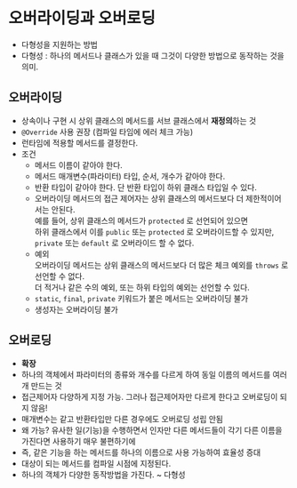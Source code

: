 # 오버라이딩과 오버로딩
- 다형성을 지원하는 방법
- 다형성 : 하나의 메서드나 클래스가 있을 때 그것이 다양한 방법으로 동작하는 것을 의미.


## 오버라이딩
- 상속이나 구현 시 상위 클래스의 메서드를 서브 클래스에서 **재정의**하는 것
- `@Override` 사용 권장 (컴파일 타임에 에러 체크 가능)
- 런타임에 적용할 메서드를 결정한다.
- 조건
  - 메서드 이름이 같아야 한다.
  - 메서드 매개변수(파라미터) 타입, 순서, 개수가 같아야 한다.
  - 반환 타입이 같아야 한다. 단 반환 타입이 하위 클래스 타입일 수 있다.
  - 오버라이딩 메서드의 접근 제어자는 상위 클래스의 메서드보다 더 제한적이어서는 안된다.   
    예를 들어, 상위 클래스의 메서드가 `protected` 로 선언되어 있으면  
    하위 클래스에서 이를 `public` 또는 `protected` 로 오버라이드할 수 있지만, `private` 또는 `default` 로 오버라이드 할 수 없다.
  - 예외  
    오버라이딩 메서드는 상위 클래스의 메서드보다 더 많은 체크 예외를 `throws` 로 선언할 수 없다.  
    더 적거나 같은 수의 예외, 또는 하위 타입의 예외는 선언할 수 있다.  
  - `static`, `final`, `private` 키워드가 붙은 메서드는 오버라이딩 불가  
  - 생성자는 오버라이딩 불가


## 오버로딩
- **확장**
- 하나의 객체에서 파라미터의 종류와 개수를 다르게 하여 동일 이름의 메서드를 여러개 만드는 것 
- 접근제어자 다양하게 지정 가능. 그러나 접근제어자만 다르게 한다고 오버로딩이 되지 않음!
- 매개변수는 같고 반환타입만 다른 경우에도 오버로딩 성립 안됨 
- 왜 가능? 유사한 일(기능)을 수행하면서 인자만 다른 메서드들이 각기 다른 이름을 가진다면 사용하기 매우 불편하기에 
- 즉, 같은 기능을 하는 메서드를 하나의 이름으로 사용 가능하여 효율성 증대 
- 대상이 되는 메서드를 컴파일 시점에 지정된다.
- 하나의 객체가 다양한 동작방법을 가진다. ~ 다형성 